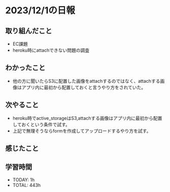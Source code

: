 # 2023/12/1の日報


## 取り組んだこと
- EC課題
- heroku時にattachできない問題の調査

## わかったこと
- 他の方に聞いたらS3に配置した画像をattachするのではなく、attachする画像はアプリ内に最初から配置しておくと言うやり方をされていた。

## 次やること
- heroku時でactive_storageはS3,attachする画像はアプリ内に最初から配置しておくという条件で試す。
- 上記で無理そうならformを作成してアップロードするやり方を試す。

 
## 感じたこと

## 学習時間
- TODAY: 1h
- TOTAL: 443h
